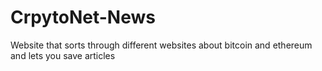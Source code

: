 # CrpytoNet-News
Website that sorts through different websites about bitcoin and ethereum and lets you save articles
